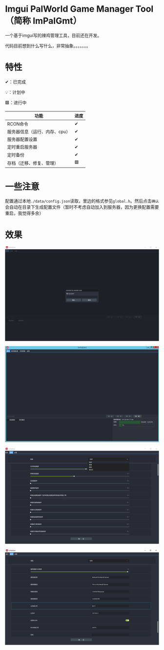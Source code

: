 # Imgui PalWorld Game Manager Tool（简称 ImPalGmt）

一个基于imgui写的辣鸡管理工具，目前还在开发。



代码目前想到什么写什么，非常抽象。。。。。。。



# 特性

✔：已完成

💡：计划中

🟩：进行中

| 功能                          | 进度 |
| ----------------------------- | ---- |
| RCON命令                      | ✔    |
| 服务器信息（运行、内存、cpu） | ✔    |
| 服务器配置设置                | ✔    |
| 定时重启服务器                | ✔    |
| 定时备份                      | ✔    |
| 存档（迁移、修复、管理）      | 🟩    |

# 一些注意

配置通过本地`./data/config.json`读取，里边的格式参见`global.h`。然后点击`确认`会自动在目录下生成配置文件（暂时不考虑自动加入到服务器，因为更换配置需要重启，我觉得多余）

# 效果

![image-20240126185145108](./assets/image-20240126185145108.png)

![image-20240128202320674](./assets/image-20240128202320674.png)

![image-20240126185230125](./assets/image-20240126185230125.png)

![image-20240126185303401](./assets/image-20240126185303401.png)